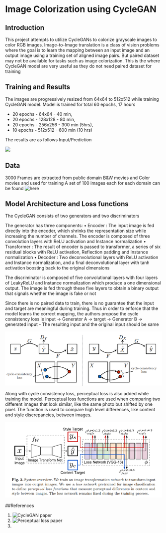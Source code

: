 # Image Colorization using CycleGAN

## Introduction
This project attempts to utilize CycleGANs to colorize grayscale images to color RGB images. Image-to-Image translation is a class of vision problems where the goal 
is to learn the mapping between an input image and an output image using a training set of aligned image pairs. But paired dataset may not be available 
for tasks such as image colorization.
This is the where CycleGAN model are very useful as they do not need paired dataset for training

## Training and Results
The images are progressively resized from 64x64 to 512x512 while training CycleGAN model.
Model is trained for total 60 epochs, 17 hours
  - 20 epochs - 64x64 - 40 min,
  - 20 epochs - 128x128 - 80 min,
  - 20 epochs - 256x256 - 300 min (5hrs),
  - 10 epochs - 512x512 - 600 min (10 hrs)
  
The results are as follows
          Input/Prediction

![](images/5.gif)

## Data
3000 Frames are extracted from public domain B&W movies and Color movies and used for training
A set of 100 images each for each domain can be found ![here](data/)

## Model Architecture and Loss functions

The CycleGAN consists of two generators and two discriminators

The generator has three components:
•	Encoder : The input image is fed directly into the encoder, which shrinks the representation size while increasing the number of channels. The encoder is composed of three convolution layers with ReLU activation and Instance normalization
•	Transformer : The result of encoder is passed to transformer, a series of six residual blocks with ReLU activation, Reflection padding and Instance normalization
•	Decoder : Two deconvolutional layers with ReLU activation and Instance normalization, and a final deconvolutional layer with tanh activation boosting back to the original dimensions

The discriminator is composed of five convolutional layers with four layers of LeakyReLU and Instance normalization which produce a one dimensional output. The image is fed through these five layers to obtain a binary output that signals whether the image is fake or not

Since there is no paired data to train, there is no guarantee that the input and target are meaningful during training. Thus in order to enforce that the model learns the
correct mapping, the authors propose the cycle consistency loss ie 
input -> Generator A -> target -> Generator B -> generated input - The resulting input and the original input should be same

![](images/cycle_loss.png)

Along with cycle consistency loss, perceptual loss is also added while training the model. Perceptual loss functions are used when comparing two different images that look similar, like the same photo but shifted by one pixel. The function is used to compare high level differences, like content and style discrepancies, between images.

![](images/perceptualloss.png)

##References
1. ![CycleGAN paper](https://arxiv.org/abs/1703.10593)
2. ![Perceptual loss paper](https://arxiv.org/abs/1603.08155)
3. 
